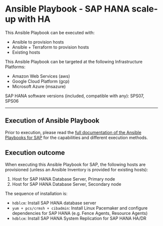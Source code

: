 # Ansible Playbook - SAP HANA scale-up with HA

This Ansible Playbook can be executed with:
- Ansible to provision hosts
- Ansible + Terraform to provision hosts
- Existing hosts

This Ansible Playbook can be targeted at the following Infrastructure Platforms:
- Amazon Web Services (aws)
- Google Cloud Platform (gcp)
- Microsoft Azure (msazure)

SAP HANA software versions (included, compatible with any):
SPS07, SPS06

---

## Execution of Ansible Playbook

Prior to execution, please read the [full documentation of the Ansible Playbooks for SAP](../docs/README.md) for the capabilities and different execution methods.

## Execution outcome

When executing this Ansible Playbook for SAP, the following hosts are provisioned (unless an Ansible Inventory is provided for existing hosts):
1. Host for SAP HANA Database Server, Primary node
2. Host for SAP HANA Database Server, Secondary node

The sequence of installation is:
- `hdblcm`: Install SAP HANA database server
- `yum + pcs/crmsh + cibadmin`: Install Linux Pacemaker and configure dependencies for SAP HANA (e.g. Fence Agents, Resource Agents)
- `hdblcm`: Install SAP HANA System Replication for SAP HANA HA/DR
